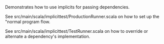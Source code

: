 Demonstrates how to use implicits for passing dependencies.

See src/main/scala/implicittest/ProductionRunner.scala on how to set up the "normal program flow.

See src/main/scala/implicittest/TestRunner.scala on how to override or alternate a dependency's implementation.

